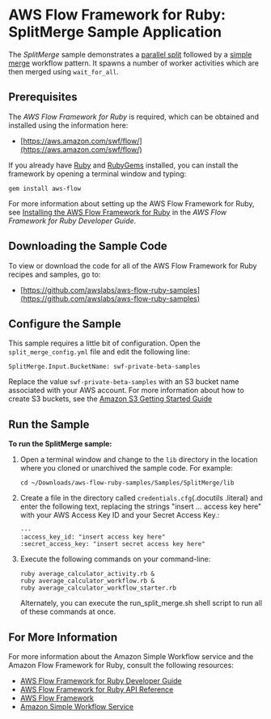 AWS Flow Framework for Ruby: SplitMerge Sample Application
==========================================================

The *SplitMerge* sample demonstrates a [parallel
split](http://docs.aws.amazon.com/amazonswf/latest/awsrbflowguide/programming-workflow-patterns.html#programming-workflow-patterns-synchronization)
followed by a [simple
merge](http://docs.aws.amazon.com/amazonswf/latest/awsrbflowguide/programming-workflow-patterns.html#programming-workflow-patterns-simple-merge)
workflow pattern. It spawns a number of worker activities which are then
merged using `wait_for_all`.

Prerequisites
-------------

The *AWS Flow Framework for Ruby* is required, which can be obtained and
installed using the information here:

-   [https://aws.amazon.com/swf/flow/](https://aws.amazon.com/swf/flow/)

If you already have [Ruby](https://www.ruby-lang.org/) and
[RubyGems](http://rubygems.org/) installed, you can install the
framework by opening a terminal window and typing:

~~~~
gem install aws-flow
~~~~

For more information about setting up the AWS Flow Framework for Ruby,
see [Installing the AWS Flow Framework for
Ruby](http://docs.aws.amazon.com/amazonswf/latest/awsrbflowguide/installing.html)
in the *AWS Flow Framework for Ruby Developer Guide*.

Downloading the Sample Code
---------------------------

To view or download the code for all of the AWS Flow Framework for Ruby
recipes and samples, go to:

-   [https://github.com/awslabs/aws-flow-ruby-samples](https://github.com/awslabs/aws-flow-ruby-samples)

Configure the Sample
--------------------

This sample requires a little bit of configuration. Open the
`split_merge_config.yml` file and edit the following
line:

~~~~
SplitMerge.Input.BucketName: swf-private-beta-samples
~~~~

Replace the value `swf-private-beta-samples` with an
S3 bucket name associated with your AWS account. For more information
about how to create S3 buckets, see the [Amazon S3 Getting Started
Guide](http://docs.aws.amazon.com/AmazonS3/latest/gsg/GetStartedWithS3.html)

Run the Sample
--------------

**To run the SplitMerge sample:**

1.  Open a terminal window and change to the `lib`
    directory in the location where you cloned or unarchived the sample
    code. For example:

    ~~~~
    cd ~/Downloads/aws-flow-ruby-samples/Samples/SplitMerge/lib
    ~~~~

2.  Create a file in the directory called `credentials.cfg`{.docutils
    .literal} and enter the following text, replacing the strings
    "insert ... access key here" with your AWS Access Key ID and your
    Secret Access Key.:

    ~~~~
    ---
    :access_key_id: "insert access key here"
    :secret_access_key: "insert secret access key here"
    ~~~~

3.  Execute the following commands on your command-line:

    ~~~~
    ruby average_calculator_activity.rb &
    ruby average_calculator_workflow.rb &
    ruby average_calculator_workflow_starter.rb
    ~~~~

    Alternately, you can execute the run\_split\_merge.sh shell script
    to run all of these commands at once.

For More Information
--------------------

For more information about the Amazon Simple Workflow service and the
Amazon Flow Framework for Ruby, consult the following resources:

-   [AWS Flow Framework for Ruby Developer
    Guide](http://docs.aws.amazon.com/amazonswf/latest/awsrbflowguide/)
-   [AWS Flow Framework for Ruby API
    Reference](https://docs.aws.amazon.com/amazonswf/latest/awsrbflowapi/)
-   [AWS Flow Framework](http://aws.amazon.com/swf/flow/)
-   [Amazon Simple Workflow Service](http://aws.amazon.com/swf/)

